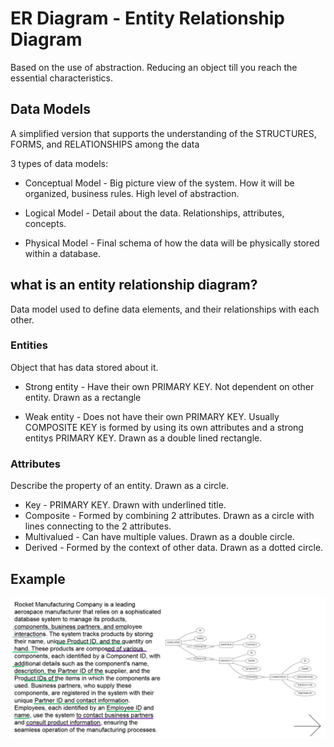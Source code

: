 # ER Diagram - Entity Relationship Diagram


Based on the use of abstraction. Reducing an object till you reach the essential characteristics.

## Data Models

A simplified version that supports the understanding of the STRUCTURES, FORMS, and RELATIONSHIPS among the data


3 types of data models:

- Conceptual Model - Big picture view of the system. How it will be organized, business rules. High level of abstraction.

- Logical Model - Detail about the data. Relationships, attributes, concepts.

- Physical Model - Final schema of how the data will be physically stored within a database.


## what is an entity relationship diagram?

Data model used to define data elements, and their relationships with each other.

### Entities

Object that has data stored about it. 

- Strong entity - Have their own PRIMARY KEY. Not dependent on other entity. Drawn as a rectangle

- Weak entity - Does not have their own PRIMARY KEY. Usually COMPOSITE KEY is formed by using its own attributes and a strong entitys PRIMARY KEY. Drawn as a double lined rectangle.

### Attributes

Describe the property of an entity. Drawn as a circle.

- Key - PRIMARY KEY. Drawn with underlined title.
- Composite - Formed by combining 2 attributes. Drawn as a circle with lines connecting to the 2 attributes.
- Multivalued - Can have multiple values. Drawn as a double circle.
- Derived - Formed by the context of other data. Drawn as a dotted circle.



## Example

![Example](/assets/conceptual-er-diagram-example.png)